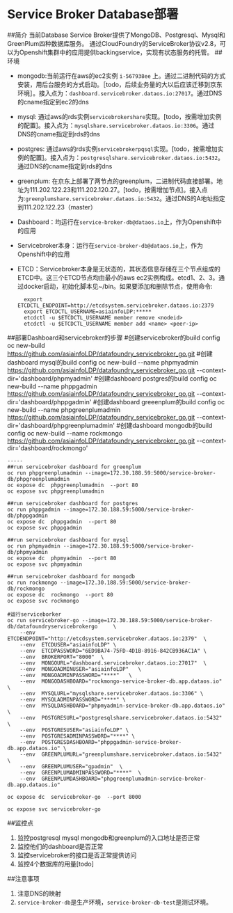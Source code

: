 # Service Broker Database部署
##简介
当前Database Service Broker提供了MongoDB、Postgresql、Mysql和GreenPlum四种数据库服务。
通过CloudFoundry的ServiceBroker协议v2.8，可以为Openshift集群中的应用提供backingservice，实现有状态服务的托管。
##环境


* mongodb:当前运行在aws的ec2实例 ```i-567938ee``` 上。通过二进制代码的方式安装，用后台服务的方式启动。［todo，后续业务量的大以后应该迁移到京东环境］。接入点为：```dashboard.servicebroker.dataos.io:27017```。通过DNS的cname指定到ec2的dns
* mysql: 通过aws的rds实例```servicebrokershare```实现。[todo，按需增加实例的配置]。接入点为：```mysqlshare.servicebroker.dataos.io:3306```。通过DNS的cname指定到rds的dns
* postgres: 通过aws的rds实例```servicebrokerpqsql```实现。[todo，按需增加实例的配置]。接入点为：```postgresqlshare.servicebroker.dataos.io:5432```。通过DNS的cname指定到rds的dns
* greenplum: 在京东上部署了两节点的greenplum，二进制代码直接部署。地址为111.202.122.23和111.202.120.27。[todo，按需增加节点]。接入点为:```greenplumshare.servicebroker.dataos.io:5432```。通过DNS的A地址指定到111.202.122.23（master）
* Dashboard：均运行在```service-broker-db@dataos.io```上，作为Openshift中的应用
* Servicebroker本身：运行在```service-broker-db@dataos.io```上，作为Openshift中的应用
* ETCD：Servicebroker本身是无状态的，其状态信息存储在三个节点组成的ETCD中。这三个ETCD节点均由最小的aws ec2实例构成。etcd1、2、3。通过docker启动，初始化脚本见~/bin。如果要添加和删除节点，使用命令:

		export ETCDCTL_ENDPOINT=http://etcdsystem.servicebroker.dataos.io:2379
		export ETCDCTL_USERNAME=asiainfoLDP:*****
		etcdctl -u $ETCDCTL_USERNAME member remove <nodeid>
		etcdctl -u $ETCDCTL_USERNAME member add <name> <peer-ip>

##部署Dashboard和servicebroker的步骤
	#创建servicebroker的build config
	oc new-build  https://github.com/asiainfoLDP/datafoundry_servicebroker_go.git
	#创建dashboard mysql的build config
	oc new-build --name phpmyadmin  https://github.com/asiainfoLDP/datafoundry_servicebroker_go.git --context-dir='dashboard/phpmyadmin'
	#创建dashboard postgres的build config
	oc new-build --name phppgadmin  https://github.com/asiainfoLDP/datafoundry_servicebroker_go.git --context-dir='dashboard/phppgadmin'
	#创建dashboard greeenplum的build config
	oc new-build --name phpgreenplumadmin  https://github.com/asiainfoLDP/datafoundry_servicebroker_go.git --context-dir='dashboard/phpgreenplumadmin'
	#创建dashboard mongodb的build config
	oc new-build --name rockmongo  https://github.com/asiainfoLDP/datafoundry_servicebroker_go.git --context-dir='dashboard/rockmongo'
	
	-----
	##run servicebroker dashboard for greenplum
	oc run phpgreenplumadmin --image=172.30.188.59:5000/service-broker-db/phpgreenplumadmin 
	oc expose dc  phpgreenplumadmin  --port 80
	oc expose svc phpgreenplumadmin 
	
	##run servicebroker dashboard for postgres
	oc run phppgadmin --image=172.30.188.59:5000/service-broker-db/phppgadmin 
	oc expose dc  phppgadmin  --port 80
	oc expose svc phppgadmin 
	
	##run servicebroker dashboard for mysql
	oc run phpmyadmin --image=172.30.188.59:5000/service-broker-db/phpmyadmin 
	oc expose dc  phpmyadmin  --port 80
	oc expose svc phpmyadmin 
	
	##run servicebroker dashboard for mongodb
	oc run rockmongo --image=172.30.188.59:5000/service-broker-db/rockmongo 
	oc expose dc  rockmongo  --port 80
	oc expose svc rockmongo 
	
	#运行serviceborker
	oc run servicebroker-go --image=172.30.188.59:5000/service-broker-db/datafoundryservicebrokergo     \
	    --env  ETCDENDPOINT="http://etcdsystem.servicebroker.dataos.io:2379"  \
	    --env  ETCDUSER="asiainfoLDP" \
		--env  ETCDPASSWORD="6ED9BA74-75FD-4D1B-8916-842CB936AC1A" \
	    --env  BROKERPORT="8000"  \
	    --env  MONGOURL="dashboard.servicebroker.dataos.io:27017"  \
	    --env  MONGOADMINUSER="asiainfoLDP"   \
	    --env  MONGOADMINPASSWORD="****"   \
	    --env  MONGODASHBOARD="rockmongo-service-broker-db.app.dataos.io"  \
	    --env  MYSQLURL="mysqlshare.servicebroker.dataos.io:3306" \
	    --env  MYSQLADMINPASSWORD="****" \
	    --env  MYSQLDASHBOARD="phpmyadmin-service-broker-db.app.dataos.io" \
	    --env  POSTGRESURL="postgresqlshare.servicebroker.dataos.io:5432" \
	    --env  POSTGRESUSER="asiainfoLDP" \
	    --env  POSTGRESADMINPASSWORD="****" \
	    --env  POSTGRESDASHBOARD="phppgadmin-service-broker-db.app.dataos.io" \
	    --env  GREENPLUMURL="greenplumshare.servicebroker.dataos.io:5432" \
	    --env  GREENPLUMUSER="gpadmin"  \
	    --env  GREENPLUMADMINPASSWORD="****"  \
	    --env  GREENPLUMDASHBOARD="phpgreenplumadmin-service-broker-db.app.dataos.io"
	
	oc expose dc  servicebroker-go  --port 8000
	
	oc expose svc servicebroker-go 
	
	
##监控点
1. 监控postgresql mysql mongodb和greenplum的入口地址是否正常
2. 监控他们的dashboard是否正常
3. 监控servicebroker的接口是否正常提供访问
4. 监控4个数据库的用量[todo]

##注意事项
1. 注意DNS的映射
2. ```service-broker-db```是生产环境，```service-broker-db-test```是测试环境。

